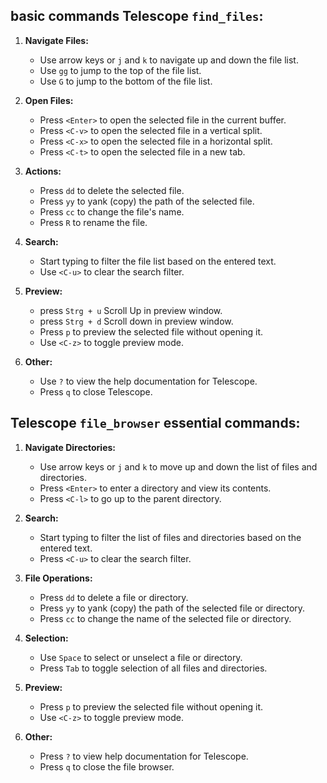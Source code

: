 ## basic commands Telescope `find_files`:
1. **Navigate Files:**
    - Use arrow keys or `j` and `k` to navigate up and down the file list.
    - Use `gg` to jump to the top of the file list.
    - Use `G` to jump to the bottom of the file list.

2. **Open Files:**
    - Press `<Enter>` to open the selected file in the current buffer.
    - Press `<C-v>` to open the selected file in a vertical split.
    - Press `<C-x>` to open the selected file in a horizontal split.
    - Press `<C-t>` to open the selected file in a new tab.

3. **Actions:**
    - Press `dd` to delete the selected file.
    - Press `yy` to yank (copy) the path of the selected file.
    - Press `cc` to change the file's name.
    - Press `R` to rename the file.

4. **Search:**
    - Start typing to filter the file list based on the entered text.
    - Use `<C-u>` to clear the search filter.

5. **Preview:**
    - press `Strg + u` Scroll Up in preview window.
    - press `Strg + d` Scroll down in preview window.
    - Press `p` to preview the selected file without opening it.
    - Use `<C-z>` to toggle preview mode.

6. **Other:**
    - Use `?` to view the help documentation for Telescope.
    - Press `q` to close Telescope.

## Telescope `file_browser` essential commands:

1. **Navigate Directories:**
    - Use arrow keys or `j` and `k` to move up and down the list of files and directories.
    - Press `<Enter>` to enter a directory and view its contents.
    - Press `<C-l>` to go up to the parent directory.
    
2. **Search:**
    - Start typing to filter the list of files and directories based on the entered text.
    - Press `<C-u>` to clear the search filter.
    
3. **File Operations:**
    - Press `dd` to delete a file or directory.
    - Press `yy` to yank (copy) the path of the selected file or directory.
    - Press `cc` to change the name of the selected file or directory.
    
4. **Selection:**
    - Use `Space` to select or unselect a file or directory.
    - Press `Tab` to toggle selection of all files and directories.
    
5. **Preview:**
    - Press `p` to preview the selected file without opening it.
    - Use `<C-z>` to toggle preview mode.
    
6. **Other:**
    - Press `?` to view help documentation for Telescope.
    - Press `q` to close the file browser.


